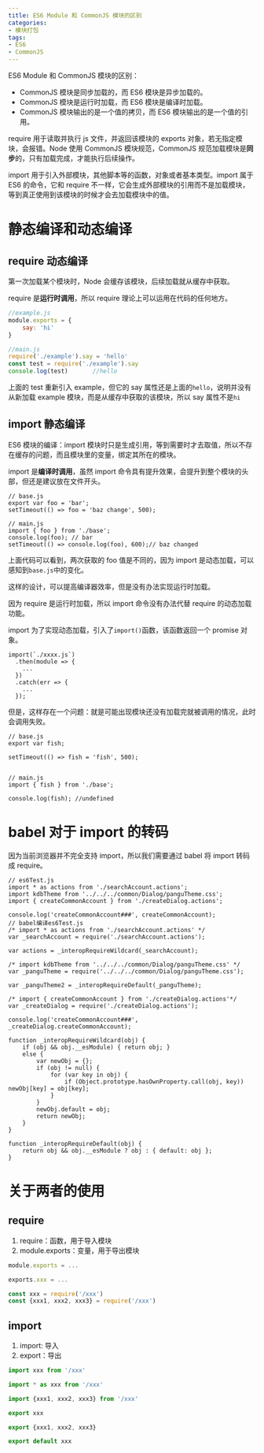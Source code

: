 ```yaml
---
title: ES6 Module 和 CommonJS 模块的区别
categories: 
- 模块打包
tags:
- ES6
- CommonJS
---
```


ES6 Module 和 CommonJS 模块的区别：
* CommonJS 模块是同步加载的，而 ES6 模块是异步加载的。
* CommonJS 模块是运行时加载，而 ES6 模块是编译时加载。
* CommonJS 模块输出的是一个值的拷贝，而 ES6 模块输出的是一个值的引用。

require 用于读取并执行 js 文件，并返回该模块的 exports 对象，若无指定模块，会报错。Node 使用 CommonJS 模块规范，CommonJS 规范加载模块是**同步**的，只有加载完成，才能执行后续操作。

import 用于引入外部模块，其他脚本等的函数，对象或者基本类型。import 属于 ES6 的命令，它和 require 不一样，它会生成外部模块的引用而不是加载模块，等到真正使用到该模块的时候才会去加载模块中的值。<!--more-->

# 静态编译和动态编译

## require 动态编译

第一次加载某个模块时，Node 会缓存该模块，后续加载就从缓存中获取。

require 是**运行时调用**，所以 require 理论上可以运用在代码的任何地方。

```js
//example.js
module.exports = {
    say: 'hi'
}

//main.js
require('./example').say = 'hello'
const test = require('./example').say
console.log(test)       //hello
```

上面的 test 重新引入 example，但它的 say 属性还是上面的`hello`，说明并没有从新加载 example 模块，而是从缓存中获取的该模块，所以 say 属性不是`hi`

## import 静态编译

ES6 模块的编译：import 模块时只是生成引用，等到需要时才去取值，所以不存在缓存的问题，而且模块里的变量，绑定其所在的模块。

import 是**编译时调用**，虽然 import 命令具有提升效果，会提升到整个模块的头部，但还是建议放在文件开头。

```
// base.js
export var foo = 'bar';
setTimeout(() => foo = 'baz change', 500);

// main.js
import { foo } from './base';
console.log(foo); // bar
setTimeout(() => console.log(foo), 600);// baz changed
```

上面代码可以看到，两次获取的 foo 值是不同的，因为 import 是动态加载，可以感知到`base.js`中的变化。

这样的设计，可以提高编译器效率，但是没有办法实现运行时加载。

因为 require 是运行时加载，所以 import 命令没有办法代替 require 的动态加载功能。

import 为了实现动态加载，引入了`import()`函数，该函数返回一个 promise 对象。

```
import(`./xxxx.js`)
  .then(module => {
    ...
  })
  .catch(err => {
    ...
  });
```

但是，这样存在一个问题：就是可能出现模块还没有加载完就被调用的情况，此时会调用失败。

```
// base.js
export var fish;

setTimeout(() => fish = 'fish', 500);


// main.js
import { fish } from './base';

console.log(fish); //undefined
```

# babel 对于 import 的转码

因为当前浏览器并不完全支持 import，所以我们需要通过 babel 将 import 转码成 require。

```
// es6Test.js
import * as actions from './searchAccount.actions';
import kdbTheme from '../../../common/Dialog/panguTheme.css';
import { createCommonAccount } from './createDialog.actions';

console.log('createCommonAccount###', createCommonAccount);
// babel编译es6Test.js
/* import * as actions from './searchAccount.actions' */
var _searchAccount = require('./searchAccount.actions'); 

var actions = _interopRequireWildcard(_searchAccount);

/* import kdbTheme from '../../../common/Dialog/panguTheme.css' */
var _panguTheme = require('../../../common/Dialog/panguTheme.css');

var _panguTheme2 = _interopRequireDefault(_panguTheme);

/* import { createCommonAccount } from './createDialog.actions'*/
var _createDialog = require('./createDialog.actions');

console.log('createCommonAccount###', _createDialog.createCommonAccount);

function _interopRequireWildcard(obj) { 
    if (obj && obj.__esModule) { return obj; } 
    else {
        var newObj = {}; 
        if (obj != null) { 
            for (var key in obj) { 
                if (Object.prototype.hasOwnProperty.call(obj, key)) newObj[key] = obj[key]; 
            } 
        } 
        newObj.default = obj; 
        return newObj; 
    } 
}

function _interopRequireDefault(obj) { 
    return obj && obj.__esModule ? obj : { default: obj }; 
}
```

# 关于两者的使用

## require

1. require：函数，用于导入模块
2. module.exports：变量，用于导出模块

```js
module.exports = ...

exports.xxx = ...

const xxx = require('/xxx')
const {xxx1, xxx2, xxx3} = require('/xxx')

```

## import

1. import: 导入
2. export：导出

```js
import xxx from '/xxx'

import * as xxx from '/xxx'

import {xxx1, xxx2, xxx3} from '/xxx'

export xxx

export {xxx1, xxx2, xxx3}

export default xxx
```

